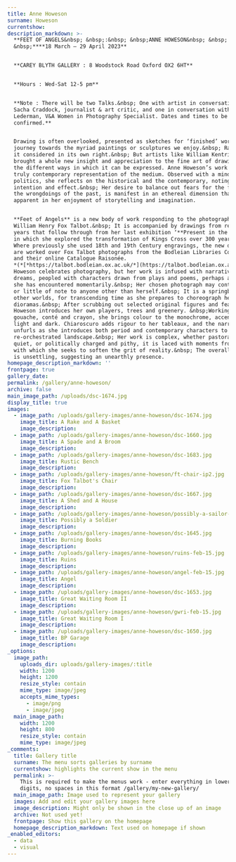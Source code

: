 ```yaml
---
title: Anne Howeson
surname: Howeson
currentshow:
description_markdown: >-
  **FEET OF ANGELS&nbsp; &nbsp;:&nbsp; &nbsp;ANNE HOWESON&nbsp; &nbsp; :
  &nbsp;****18 March – 29 April 2023**


  **CAREY BLYTH GALLERY : 8 Woodstock Road Oxford OX2 6HT**


  **Hours : Wed-Sat 12-5 pm**


  **Note : There will be two Talks.&nbsp; One with artist in conversation with
  Sacha Craddock, journalist & art critic, and one in conversation with Erika
  Lederman, V&A Women in Photography Specialist. Dates and times to be
  confirmed.**


  Drawing is often overlooked, presented as sketches for ‘finished’ work, a
  journey towards the myriad paintings or sculptures we enjoy.&nbsp; Rarely is
  it considered in its own right.&nbsp; But artists like William Kentridge have
  brought a whole new insight and appreciation to the fine art of drawing, and
  the different ways in which it can be expressed. Anne Howeson’s work is a
  truly contemporary representation of the medium. Observed with a mind fixed in
  politics, she reflects on the historical and the contemporary, noting
  intention and effect.&nbsp; Her desire to balance out fears for the future or
  the wrongdoings of the past, is manifest in an ethereal dimension that is
  apparent in her enjoyment of storytelling and imagination.


  **Feet of Angels** is a new body of work responding to the photography of
  William Henry Fox Talbot.&nbsp; It is accompanied by drawings from recent
  years that follow through from her last exhibition ‘**Present in the Past’,**
  in which she explored the transformation of Kings Cross over 300 years.&nbsp;
  Where previously she used 18th and 19th Century engravings, the new drawings
  are worked over Fox Talbot photographs from the Bodleian Libraries Collection,
  and their online Catalogue Raisonée.
  *(*[*https://talbot.bodleian.ox.ac.uk/*](https://talbot.bodleian.ox.ac.uk/)*)*
  Howeson celebrates photography, but her work is infused with narrative and
  dreams, peopled with characters drawn from plays and poems, perhaps a figure
  she has encountered momentarily.&nbsp; Her chosen photograph may contain much,
  or little of note to anyone other than herself.&nbsp; It is a springboard to
  other worlds, for transcending time as she prepares to choreograph her
  dioramas.&nbsp; After scrubbing out selected original figures and features,
  Howeson introduces her own players, trees and greenery. &nbsp;Working in
  gouache, conté and crayon, she brings colour to the monochrome, accentuating
  light and dark. Chiaroscuro adds rigour to her tableaux, and the narrative
  unfurls as she introduces both period and contemporary characters to a
  re-orchestrated landscape.&nbsp; Her work is complex, whether pastoral and
  quiet, or politically charged and pithy, it is laced with moments from beyond
  with which she seeks to soften the grit of reality.&nbsp; The overall effect
  is unsettling, suggesting an unearthly presence.
homepage_description_markdown: ''
frontpage: true
gallery_date:
permalink: /gallery/anne-howeson/
archive: false
main_image_path: /uploads/dsc-1674.jpg
display_title: true
images:
  - image_path: /uploads/gallery-images/anne-howeson/dsc-1674.jpg
    image_title: A Rake and A Basket
    image_description:
  - image_path: /uploads/gallery-images/anne-howeson/dsc-1660.jpg
    image_title: A Spade and A Broom
    image_description:
  - image_path: /uploads/gallery-images/anne-howeson/dsc-1683.jpg
    image_title: Rustic Bench
    image_description:
  - image_path: /uploads/gallery-images/anne-howeson/ft-chair-ip2.jpg
    image_title: Fox Talbot's Chair
    image_description:
  - image_path: /uploads/gallery-images/anne-howeson/dsc-1667.jpg
    image_title: A Shed and A House
    image_description:
  - image_path: /uploads/gallery-images/anne-howeson/possibly-a-sailor-15-feb.jpg
    image_title: Possibly a Soldier
    image_description:
  - image_path: /uploads/gallery-images/anne-howeson/dsc-1645.jpg
    image_title: Burning Books
    image_description:
  - image_path: /uploads/gallery-images/anne-howeson/ruins-feb-15.jpg
    image_title: Ruins
    image_description:
  - image_path: /uploads/gallery-images/anne-howeson/angel-feb-15.jpg
    image_title: Angel
    image_description:
  - image_path: /uploads/gallery-images/anne-howeson/dsc-1653.jpg
    image_title: Great Waiting Room II
    image_description:
  - image_path: /uploads/gallery-images/anne-howeson/gwri-feb-15.jpg
    image_title: Great Waiting Room I
    image_description:
  - image_path: /uploads/gallery-images/anne-howeson/dsc-1650.jpg
    image_title: BP Garage
    image_description:
_options:
  image_path:
    uploads_dir: uploads/gallery-images/:title
    width: 1200
    height: 1200
    resize_style: contain
    mime_type: image/jpeg
    accepts_mime_types:
      - image/png
      - image/jpeg
  main_image_path:
    width: 1200
    height: 800
    resize_style: contain
    mime_type: image/jpeg
_comments:
  title: Gallery title
  surname: The menu sorts galleries by surname
  currentshow: highlights the current show in the menu
  permalink: >-
    This is required to make the menus work - enter everything in lower case, no
    digits, no spaces in this format /gallery/my-new-gallery/
  main_image_path: Image used to represent your gallery
  images: Add and edit your gallery images here
  image_description: Might only be shown in the close up of an image
  archive: Not used yet!
  frontpage: Show this gallery on the homepage
  homepage_description_markdown: Text used on homepage if shown
_enabled_editors:
  - data
  - visual
---
```


